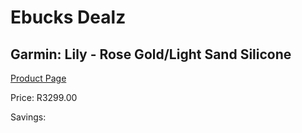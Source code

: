 
# Ebucks Dealz
## Garmin: Lily - Rose Gold/Light Sand Silicone
[Product Page](https://www.ebucks.com/web/shop/productSelected.do?prodId=1148387272&catId=872270976)

Price: R3299.00

Savings: 


	